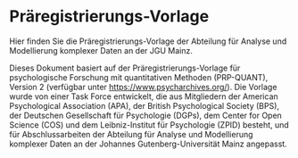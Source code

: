 # Präregistrierungs-Vorlage

Hier finden Sie die Präregistrierungs-Vorlage der Abteilung für Analyse und Modellierung komplexer Daten an der JGU Mainz.

Dieses Dokument basiert auf der Präregistrierungs-Vorlage für psychologische Forschung mit quantitativen Methoden (PRP-QUANT), Version 2 (verfügbar unter https://www.psycharchives.org/). Die Vorlage wurde von einer Task Force entwickelt, die aus Mitgliedern der American Psychological Association (APA), der British Psychological Society (BPS), der Deutschen Gesellschaft für Psychologie (DGPs), dem Center for Open Science (COS) und dem Leibniz-Institut für Psychologie (ZPID) besteht, und für Abschlussarbeiten der Abteilung für Analyse und Modellierung komplexer Daten an der Johannes Gutenberg-Universität Mainz angepasst.

